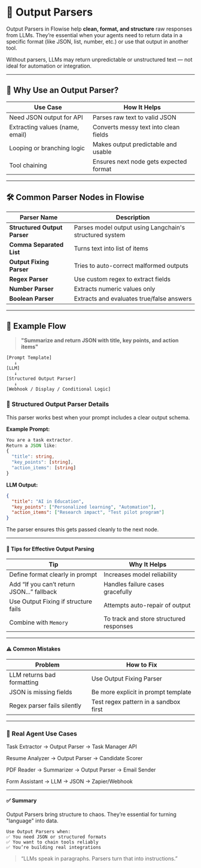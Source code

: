 # 🧾 Output Parsers

Output Parsers in Flowise help **clean, format, and structure** raw responses from LLMs. They’re essential when your agents need to return data in a specific format (like JSON, list, number, etc.) or use that output in another tool.

Without parsers, LLMs may return unpredictable or unstructured text — not ideal for automation or integration.

---

## 🧠 Why Use an Output Parser?

| Use Case                         | How It Helps                            |
|----------------------------------|------------------------------------------|
| Need JSON output for API         | Parses raw text to valid JSON            |
| Extracting values (name, email)  | Converts messy text into clean fields    |
| Looping or branching logic       | Makes output predictable and usable      |
| Tool chaining                    | Ensures next node gets expected format   |

---

## 🛠️ Common Parser Nodes in Flowise

| Parser Name          | Description                                       |
|----------------------|---------------------------------------------------|
| **Structured Output Parser** | Parses model output using Langchain's structured system |
| **Comma Separated List**     | Turns text into list of items              |
| **Output Fixing Parser**     | Tries to auto-correct malformed outputs    |
| **Regex Parser**             | Use custom regex to extract fields         |
| **Number Parser**            | Extracts numeric values only               |
| **Boolean Parser**           | Extracts and evaluates true/false answers  |

---

## 🔗 Example Flow

> **"Summarize and return JSON with title, key points, and action items"**

```text
[Prompt Template]
   ↓
[LLM]
   ↓
[Structured Output Parser]
   ↓
[Webhook / Display / Conditional Logic]
```
### 🔧 Structured Output Parser Details
This parser works best when your prompt includes a clear output schema.

**Example Prompt:**
```typescript
You are a task extractor.
Return a JSON like:
{
  "title": string,
  "key_points": [string],
  "action_items": [string]
}
```
**LLM Output:**
```json
{
  "title": "AI in Education",
  "key_points": ["Personalized learning", "Automation"],
  "action_items": ["Research impact", "Test pilot program"]
}
```
The parser ensures this gets passed cleanly to the next node.

---

#### 🧪 Tips for Effective Output Parsing
| Tip                                        | Why It Helps                            |
| ------------------------------------------ | --------------------------------------- |
| Define format clearly in prompt            | Increases model reliability             |
| Add “If you can’t return JSON...” fallback | Handles failure cases gracefully        |
| Use Output Fixing if structure fails       | Attempts auto-repair of output          |
| Combine with `Memory`                      | To track and store structured responses |


----

#### ⚠️ Common Mistakes
| Problem                     | How to Fix                            |
| --------------------------- | ------------------------------------- |
| LLM returns bad formatting  | Use Output Fixing Parser              |
| JSON is missing fields      | Be more explicit in prompt template   |
| Regex parser fails silently | Test regex pattern in a sandbox first |

----

### 🧠 Real Agent Use Cases
Task Extractor → Output Parser → Task Manager API

Resume Analyzer → Output Parser → Candidate Scorer

PDF Reader → Summarizer → Output Parser → Email Sender

Form Assistant → LLM → JSON → Zapier/Webhook

---
#### ✅ Summary
Output Parsers bring structure to chaos.
They’re essential for turning "language" into data.

```text
Use Output Parsers when:
✅ You need JSON or structured formats
✅ You want to chain tools reliably
✅ You’re building real integrations
```
>“LLMs speak in paragraphs. Parsers turn that into instructions.”